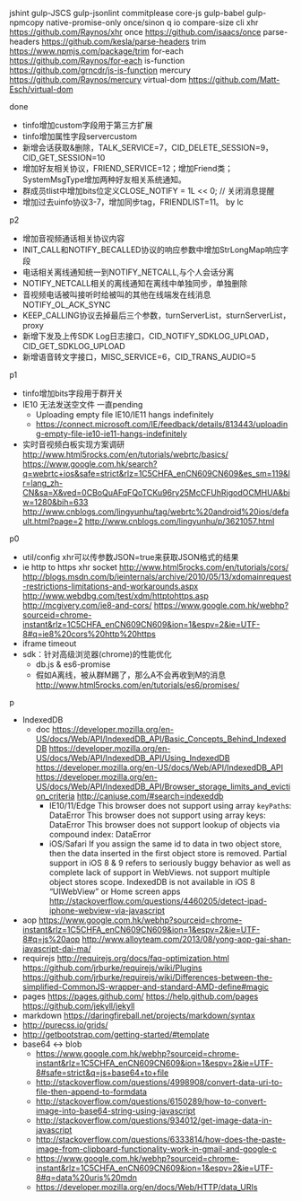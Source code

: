 
jshint
gulp-JSCS
gulp-jsonlint
commitplease
core-js
gulp-babel
gulp-npmcopy
native-promise-only
once/sinon
q
io
compare-size
cli
xhr
    https://github.com/Raynos/xhr
    once
        https://github.com/isaacs/once
    parse-headers
        https://github.com/kesla/parse-headers
    trim
        https://www.npmjs.com/package/trim
    for-each
        https://github.com/Raynos/for-each
    is-function
        https://github.com/grncdr/js-is-function
mercury
    https://github.com/Raynos/mercury
virtual-dom
    https://github.com/Matt-Esch/virtual-dom

done 
- tinfo增加custom字段用于第三方扩展
- tinfo增加属性字段servercustom
- 新增会话获取&删除，TALK_SERVICE=7，CID_DELETE_SESSION=9，CID_GET_SESSION=10
- 增加好友相关协议，FRIEND_SERVICE=12；增加Friend类；SystemMsgType增加两种好友相关系统通知。
- 群成员tlist中增加bits位定义CLOSE_NOTIFY = 1L << 0; // 关闭消息提醒
- 增加过去uinfo协议3-7，增加同步tag，FRIENDLIST=11。   by  lc

p2
- 增加音视频通话相关协议内容
- INIT_CALL和NOTIFY_BECALLED协议的响应参数中增加StrLongMap响应字段
- 电话相关离线通知统一到NOTIFY_NETCALL,与个人会话分离
- NOTIFY_NETCALL相关的离线通知在离线中单独同步，单独删除
- 音视频电话被叫接听时给被叫的其他在线端发在线消息NOTIFY_OL_ACK_SYNC
- KEEP_CALLING协议去掉最后三个参数，turnServerList，sturnServerList，proxy
- 新增下发及上传SDK Log日志接口，CID_NOTIFY_SDKLOG_UPLOAD，CID_GET_SDKLOG_UPLOAD
- 新增语音转文字接口，MISC_SERVICE=6，CID_TRANS_AUDIO=5

p1
- tinfo增加bits字段用于群开关
- IE10 无法发送空文件 一直pending
    - Uploading empty file IE10/IE11 hangs indefinitely
    - https://connect.microsoft.com/IE/feedback/details/813443/uploading-empty-file-ie10-ie11-hangs-indefinitely
- 实时音视频白板实现方案调研
    http://www.html5rocks.com/en/tutorials/webrtc/basics/
    https://www.google.com.hk/search?q=webrtc+ios&safe=strict&rlz=1C5CHFA_enCN609CN609&es_sm=119&lr=lang_zh-CN&sa=X&ved=0CBoQuAFqFQoTCKu96ry25McCFUhRjgodOCMHUA&biw=1280&bih=633
    http://www.cnblogs.com/lingyunhu/tag/webrtc%20android%20ios/default.html?page=2
    http://www.cnblogs.com/lingyunhu/p/3621057.html

p0
- util/config xhr可以传参数JSON=true来获取JSON格式的结果
- ie http to https xhr socket
    http://www.html5rocks.com/en/tutorials/cors/
    http://blogs.msdn.com/b/ieinternals/archive/2010/05/13/xdomainrequest-restrictions-limitations-and-workarounds.aspx
    http://www.webdbg.com/test/xdm/httptohttps.asp
    http://mcgivery.com/ie8-and-cors/
    https://www.google.com.hk/webhp?sourceid=chrome-instant&rlz=1C5CHFA_enCN609CN609&ion=1&espv=2&ie=UTF-8#q=ie8%20cors%20http%20https
- iframe timeout
- sdk：针对高级浏览器(chrome)的性能优化
    - db.js & es6-promise
    - 假如A离线，被从群M踢了，那么A不会再收到M的消息
    http://www.html5rocks.com/en/tutorials/es6/promises/

p
- IndexedDB
    - doc
        https://developer.mozilla.org/en-US/docs/Web/API/IndexedDB_API/Basic_Concepts_Behind_IndexedDB
        https://developer.mozilla.org/en-US/docs/Web/API/IndexedDB_API/Using_IndexedDB
        https://developer.mozilla.org/en-US/docs/Web/API/IndexedDB_API
        https://developer.mozilla.org/en-US/docs/Web/API/IndexedDB_API/Browser_storage_limits_and_eviction_criteria
    http://caniuse.com/#search=indexeddb
        - IE10/11/Edge
            This browser does not support using array `keyPath`s: DataError
            This browser does not support using array keys: DataError
            This browser does not support lookup of objects via compound index: DataError
        - iOS/Safari
            If you assign the same id to data in two object store, then the data inserted in the first object store is removed.
            Partial support in iOS 8 & 9 refers to seriously buggy behavior as well as complete lack of support in WebViews.
            not support multiple object stores scope.
            IndexedDB is not available in iOS 8 “UIWebView” or Home screen apps
                http://stackoverflow.com/questions/4460205/detect-ipad-iphone-webview-via-javascript
- aop
    https://www.google.com.hk/webhp?sourceid=chrome-instant&rlz=1C5CHFA_enCN609CN609&ion=1&espv=2&ie=UTF-8#q=js%20aop
    http://www.alloyteam.com/2013/08/yong-aop-gai-shan-javascript-dai-ma/
- requirejs
    http://requirejs.org/docs/faq-optimization.html
    https://github.com/jrburke/requirejs/wiki/Plugins
    https://github.com/jrburke/requirejs/wiki/Differences-between-the-simplified-CommonJS-wrapper-and-standard-AMD-define#magic
- pages
    https://pages.github.com/
    https://help.github.com/pages
    https://github.com/jekyll/jekyll
- markdown
    https://daringfireball.net/projects/markdown/syntax
- http://purecss.io/grids/
- http://getbootstrap.com/getting-started/#template
- base64 <-> blob
    - https://www.google.com.hk/webhp?sourceid=chrome-instant&rlz=1C5CHFA_enCN609CN609&ion=1&espv=2&ie=UTF-8#safe=strict&q=js+base64+to+file
    - http://stackoverflow.com/questions/4998908/convert-data-uri-to-file-then-append-to-formdata
    - http://stackoverflow.com/questions/6150289/how-to-convert-image-into-base64-string-using-javascript
    - http://stackoverflow.com/questions/934012/get-image-data-in-javascript
    - http://stackoverflow.com/questions/6333814/how-does-the-paste-image-from-clipboard-functionality-work-in-gmail-and-google-c
    - https://www.google.com.hk/webhp?sourceid=chrome-instant&rlz=1C5CHFA_enCN609CN609&ion=1&espv=2&ie=UTF-8#q=data%20uris%20mdn
    - https://developer.mozilla.org/en/docs/Web/HTTP/data_URIs
